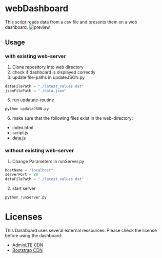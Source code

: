 # webDashboard
This script reads data from a csv file and presents them on a web dashboard.
![preview](https://user-images.githubusercontent.com/22216795/190348667-75b74867-0105-4102-b34c-18d7e2af7205.png)
## Usage
### with existing web-server
1. Clone repository into web directory
2. check if dashboard is displayed correctly
3. update file-paths in updateJSON.py
```python
dataFilePath = "./latest_values.dat"
jsonFilePath = "./data.json"
```
5. run updatate-routine
```bash
python updateJSON.py
```
6. make sure that the following files exist in the web-directory:
- index.html
- script.js
- data.js
### without existing web-server
1. Change Parameters in runServer.py
```python
hostName = "localhost"
serverPort = 80
dataFilePath = "./latest_values.dat"
```
2. start server
```bash
python runServer.py
```
# Licenses
This Dashboard uses several external ressources. Please check the license before using the dashboard:
- [AdminLTE CDN](https://adminlte.io/docs/3.2/license.html)
- [Bootstrap CDN](https://icons.getbootstrap.com/)
